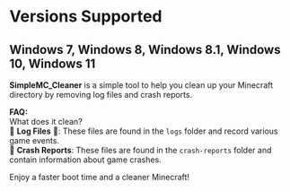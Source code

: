 # Versions Supported
## Windows 7, Windows 8, Windows 8.1, Windows 10, Windows 11

**SimpleMC_Cleaner** is a simple tool to help you clean up your Minecraft directory by removing log files and crash reports.

**FAQ:**  
What does it clean?  
🚮 **Log Files** 📄: These files are found in the `logs` folder and record various game events.  
🚫 **Crash Reports**: These files are found in the `crash-reports` folder and contain information about game crashes.

Enjoy a faster boot time and a cleaner Minecraft!
